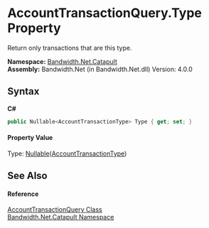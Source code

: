 ﻿# AccountTransactionQuery.Type Property 
 

Return only transactions that are this type.

**Namespace:**&nbsp;<a href ="N_Bandwidth_Net_Catapult.md">Bandwidth.Net.Catapult</a><br />**Assembly:**&nbsp;Bandwidth.Net (in Bandwidth.Net.dll) Version: 4.0.0

## Syntax

**C#**<br />
``` C#
public Nullable<AccountTransactionType> Type { get; set; }
```


#### Property Value
Type: <a href="http://msdn2.microsoft.com/en-us/library/b3h38hb0" target="_blank">Nullable</a>(<a href ="T_Bandwidth_Net_Catapult_AccountTransactionType.md">AccountTransactionType</a>)

## See Also


#### Reference
<a href ="T_Bandwidth_Net_Catapult_AccountTransactionQuery.md">AccountTransactionQuery Class</a><br /><a href ="N_Bandwidth_Net_Catapult.md">Bandwidth.Net.Catapult Namespace</a><br />